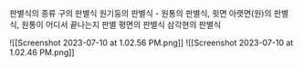 
판별식의 종류
구의 판별식
원기둥의 판별식 - 원통의 판별식, 윗면 아랫면(원)의 판별식, 원통이 어디서 끝나는지 판별
평면의 판별식
삼각현의 판별식


![[Screenshot 2023-07-10 at 1.02.56 PM.png]]
![[Screenshot 2023-07-10 at 1.02.46 PM.png]]